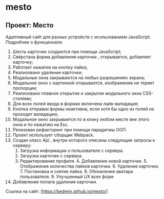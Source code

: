 # mesto

## Проект: Место

Адаптивный сайт для разных устройств с исользованием JavaScript.
Подробнее о функционале:

1. Шесть карточек создаются при помощи JavaScript;
2. Cвёрстана форма добавления карточки , открывается, добавляет карточку;
3. Работает нажатие на кнопку лайка;
4. Реализовано удаление карточки;
5. Модальные окна закрываются на любых разрешениях экрана;
6. Модальное окно с картинкой открывается, изображение не теряет пропорции;
7. Реализовано плавное открытие и закрытие модального окна CSS-стилями;
8. Для всех полей ввода в формах включена лайв-валидация;
9. Кнопка отправки формы неактивна, если хотя бы одно из полей не проходит валидацию;
10. Модальное окно закрывается по в клику любом месте вне этого окна и по нажатию на Esc.
11. Релизован рефакторинг при помощи парадигмы ООП.
12. Проект использует сборщик Webpack.
13. Создан класс Api , внутри которого описаны следующие запросы к серверу:
    1. Загрузка информации о пользователе с сервера.
    2. Загрузка карточек с сервера.
    3. Редактирование профиля. 4. Добавление новой карточки. 5. Отображение количества лайков карточки. 6. Удаление карточки. 7. Постановка и снятие лайка. 8. Обновление аватара пользователя. 9. Улучшенный UX всех форм
14. Добавление попапа удаления карточки.

Ссылка на сайт: [https://bedrein.github.io/mesto/]
